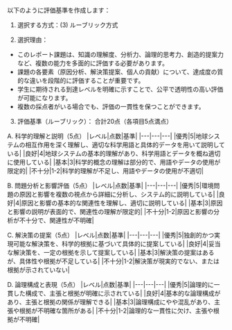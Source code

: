 以下のように評価基準を作成します：

1. 選択する方式：(3) ルーブリック方式

2. 選択理由：
- このレポート課題は、知識の理解度、分析力、論理的思考力、創造的提案力など、複数の能力を多面的に評価する必要があります。
- 課題の各要素（原因分析、解決策提案、個人の貢献）について、達成度の質的な違いを段階的に評価することが重要です。
- 学生に期待される到達レベルを明確に示すことで、公平で透明性の高い評価が可能になります。
- 複数の採点者がいる場合でも、評価の一貫性を保つことができます。

3. 評価基準（ルーブリック）：
合計20点（各項目5点満点）

A. 科学的理解と説明（5点）
|レベル|点数|基準|
|---|---|---|
|優秀|5|地球システムの相互作用を深く理解し、適切な科学用語と具体的データを用いて説明している|
|良好|4|地球システムの基本的理解があり、科学用語とデータを概ね適切に使用している|
|基本|3|科学的概念の理解は部分的で、用語やデータの使用が限定的|
|不十分|1-2|科学的理解が不足し、用語やデータの使用が不適切|

B. 問題分析と影響評価（5点）
|レベル|点数|基準|
|---|---|---|
|優秀|5|環境問題の原因と影響を複数の視点から詳細に分析し、システム的に説明している|
|良好|4|原因と影響の基本的な関連性を理解し、適切に説明している|
|基本|3|原因と影響の説明が表面的で、関連性の理解が限定的|
|不十分|1-2|原因と影響の分析が不十分で、関連性が不明確|

C. 解決策の提案（5点）
|レベル|点数|基準|
|---|---|---|
|優秀|5|独創的かつ実現可能な解決策を、科学的根拠に基づいて具体的に提案している|
|良好|4|妥当な解決策を、一定の根拠を示して提案している|
|基本|3|解決策の提案はあるが、具体性や根拠が不足している|
|不十分|1-2|解決策が現実的でない、または根拠が示されていない|

D. 論理構成と表現（5点）
|レベル|点数|基準|
|---|---|---|
|優秀|5|論理的に一貫した構成で、主張と根拠が明確に示されている|
|良好|4|基本的な論理構成があり、主張と根拠の関係が理解できる|
|基本|3|論理構成にやや混乱があり、主張や根拠が不明確な箇所がある|
|不十分|1-2|論理的な一貫性に欠け、主張や根拠が不明確|
